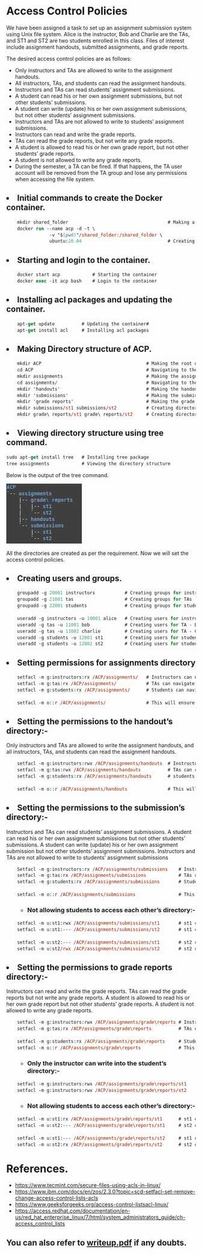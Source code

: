 # Access Control Policies

We have been assigned a task to set up an assignment submission system using Unix file system. Alice is the instructor, Bob and Charlie are the TAs, and ST1 and ST2 are two students enrolled in this class. Files of interest include assignment handouts, submitted assignments, and grade reports.  
   
The desired access control policies are as follows:
* Only instructors and TAs are allowed to write to the assignment handouts.
* All instructors, TAs, and students can read the assignment handouts.
* Instructors and TAs can read students’ assignment submissions.
* A student can read his or her own assignment submissions, but not other students’ submissions.
* A student can write (update) his or her own assignment submissions, but not other students’ assignment submissions.
* Instructors and TAs are not allowed to write to students’ assignment submissions.
* Instructors can read and write the grade reports.
* TAs can read the grade reports, but not write any grade reports.
* A student is allowed to read his or her own grade report, but not other students’ grade reports.
* A student is not allowed to write any grade reports.
* During the semester, a TA can be fired. If that happens, the TA user account will be removed from the TA group and lose any permissions when accessing the file system.

## <li> Initial commands to create the Docker container.
```ps 
    mkdir shared_folder                                     # Making a shared folder to share between host and container.
    docker run --name acp -d -t \   
                -v "$(pwd)"/shared_folder:/shared_folder \
                ubuntu:20.04                                # Creating the container.
```

## <li> Starting and login to the container.
```ps 
    docker start acp            # Starting the container
    docker exec -it acp bash    # Login to the container
``` 

## <li>Installing acl packages and updating the container.
```ps
    apt-get update          # Updating the container#  
    apt-get install acl     # Installing acl packages
```

## <li>Making Directory structure of ACP.
```ps
    mkdir ACP                                       # Making the root directory
    cd ACP                                          # Navigating to the root directory
    mkdir assignments                               # Making the assignments directory
    cd assignments/                                 # Navigating to the assignments directory
    mkdir 'handouts'                                # Making the handouts directory
    mkdir 'submissions'                             # Making the submissions directory
    mkdir 'grade reports'                           # Making the grade reports directory
    mkdir submissions/st1 submissions/st2           # Creating directories for students submissions
    mkdir grade\ reports/st1 grade\ reports/st2     # Creating directories for students grade reports
```

## <li>Viewing directory structure using tree command.
```ps
sudo apt-get install tree   # Installing tree package
tree assignments            # Viewing the directory structure
```
Below is the output of the tree command.

![image](directory%20structure.png)

All the directories are created as per the requirement. Now we will set the access control policies.

## <li>Creating users and groups.
```ps
    groupadd -g 20001 instructors           # Creating groups for instructors
    groupadd -g 21001 tas                   # Creating groups for TAs
    groupadd -g 22001 students              # Creating groups for students

    useradd -g instructors -u 10001 alice   # Creating users for instructor - Alice
    useradd -g tas -u 11001 bob             # Creating users for TA - Bob
    useradd -g tas -u 11002 charlie         # Creating users for TA - Charlie
    useradd -g students -u 12001 st1        # Creating users for student - ST1
    useradd -g students -u 12002 st2        # Creating users for student - ST2
```

## <li>Setting permissions for assignments directory
```ps
    setfacl -m g:instructors:rx /ACP/assignments/   # Instructors can navigate to the assignments directory
    setfacl -m g:tas:rx /ACP/assignments/           # TAs can navigate to the assignments directory
    setfacl -m g:students:rx /ACP/assignments/      # Students can navigate to the assignments directory

    setfacl -m o::r /ACP/assignments/               # This will ensure anyone else is not able to access the directory.
```

## <li>Setting the permissions to the handout’s directory:-
Only instructors and TAs are allowed to write the assignment handouts, and all instructors, TAs, and students can read the assignment handouts.

```ps
    setfacl -m g:instructors:rwx /ACP/assignments/handouts  # Instructor can read and write to the handouts directory
    setfacl -m g:tas:rwx /ACP/assignments/handouts          # TAs can read and write to the handouts directory
    setfacl -m g:students:rx /ACP/assignments/handouts      # students can only read the handouts directory
    
    setfacl -m o::r /ACP/assignments/handouts               # This will ensure anyone else is not able to access the directory.
```

## <li> Setting the permissions to the submission’s directory:-

Instructors and TAs can read students’ assignment submissions. A student can read his or her 
own assignment submissions but not other students’ submissions. A student can write (update) 
his or her own assignment submission but not other students’ assignment submissions.
Instructors and TAs are not allowed to write to students’ assignment submissions

```ps
    Setfacl -m g:instructors:rx /ACP/assignments/submissions    # Instructors can read students’ assignment submissions.
    setfacl -m g:tas:rx /ACP/assignments/submissions            # TAs can read students’ assignment submissions.
    setfacl -m g:students:rx /ACP/assignments/submissions       # Students can navigate to submissions folder but cannot create a new directory within it.
    
    setfacl -m o::r /ACP/assignments/submissions                # This will ensure anyone else is not able to access the directory.
```
### <ul><ul><li> Not allowing students to access each other’s directory:-
```ps
    setfacl -m u:st1:rwx /ACP/assignments/submissions/st1       # st1 can read and write to his own directory
    setfacl -m u:st1:--- /ACP/assignments/submissions/st2       # st1 cannot access st2’s directory
    
    setfacl -m u:st2:--- /ACP/assignments/submissions/st1       # st2 cannot access st1’s directory
    setfacl -m u:st2/rwx /ACP/assignments/submissions/st2       # st2 can read and write to his own directory
```
## <li>Setting the permissions to grade reports directory:-

Instructors can read and write the grade reports. TAs can read the grade reports but not write 
any grade reports. A student is allowed to read his or her own grade report but not other students’ grade reports. A student is not allowed to write any grade reports.

```ps
    setfacl -m g:instructors:rwx /ACP/assignments/grade\reports # Instructors can read and write the grade reports.
    setfacl -m g:tas:rx /ACP/assignments/grade\reports          # TAs can read the grade reports but not write any grade reports.
    
    setfacl -m g:students:rx /ACP/assignments/grade\reports     # Students can read their own grade reports but not other students’ grade reports.
    setfacl -m o::r /ACP/assignments/grade\reports              # This will ensure anyone else is not able to access the directory.
```
### <ul><ul><li>Only the instructor can write into the student’s directory:-
```ps
    setfacl -m g:instructors:rwx /ACP/assignments/grade\reports/st1     # Instructors can read and write the grade reports.
    setfacl -m g:instructors:rwx /ACP/assignments/grade\reports/st2     # Instructors can read and write the grade reports.
```

### <ul><ul><li> Not allowing students to access each other’s directory:-
```ps  
    setfacl -m u:st1:rx /ACP/assignments/grade\reports/st1      # st1 can read his own grade report
    setfacl -m u:st2:--- /ACP/assignments/grade\reports/st1     # st2 cannot access st1’s directory
    
    setfacl -m u:st1:--- /ACP/assignments/grade\reports/st2     # st1 cannot access st2’s directory
    setfacl -m u:st2:rx /ACP/assignments/grade\reports/st2      # st2 can read his own grade report
```

# References.

* https://www.tecmint.com/secure-files-using-acls-in-linux/ 
* https://www.ibm.com/docs/en/zos/2.3.0?topic=scd-setfacl-set-remove-change-access-control-lists-acls
*  https://www.geeksforgeeks.org/access-control-listsacl-linux/
*  https://access.redhat.com/documentation/en-us/red_hat_enterprise_linux/7/html/system_administrators_guide/ch-access_control_lists

## You can also refer to [writeup.pdf](https://github.com/AYUSHs799/IITGN_CS431/blob/main/Assignment_5%20Access_Control_Policies/22210010_Assignment_5_Writeup.pdf) if any doubts.
